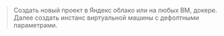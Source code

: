 > Создать новый проект в Яндекс облако или на любых ВМ, докере.
> Далее создать инстанс виртуальной машины с дефолтными параметрами.

